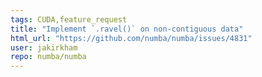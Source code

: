 ```yaml
---
tags: CUDA,feature_request
title: "Implement `.ravel()` on non-contiguous data"
html_url: "https://github.com/numba/numba/issues/4831"
user: jakirkham
repo: numba/numba
---
```


